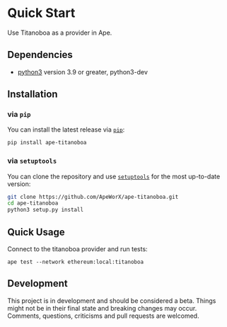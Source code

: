 # Quick Start

Use Titanoboa as a provider in Ape.

## Dependencies

* [python3](https://www.python.org/downloads) version 3.9 or greater, python3-dev

## Installation

### via `pip`

You can install the latest release via [`pip`](https://pypi.org/project/pip/):

```bash
pip install ape-titanoboa
```

### via `setuptools`

You can clone the repository and use [`setuptools`](https://github.com/pypa/setuptools) for the most up-to-date version:

```bash
git clone https://github.com/ApeWorX/ape-titanoboa.git
cd ape-titanoboa
python3 setup.py install
```

## Quick Usage

Connect to the titanoboa provider and run tests:

```shell
ape test --network ethereum:local:titanoboa
```

## Development

This project is in development and should be considered a beta.
Things might not be in their final state and breaking changes may occur.
Comments, questions, criticisms and pull requests are welcomed.
